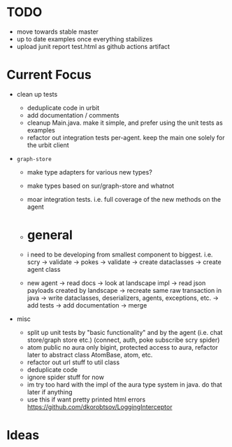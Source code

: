 # TODO


- move towards stable master
- up to date examples once everything stabilizes
- upload junit report test.html as github actions artifact

# Current Focus
- clean up tests
	- deduplicate code in urbit
	- add documentation / comments
	- cleanup Main.java. make it simple, and prefer using the unit tests as examples
	- refactor out integration tests per-agent. keep the main one solely for the urbit client

- `graph-store`
	- make type adapters for various new types?
	- make types based on sur/graph-store and whatnot
	- moar integration tests. i.e. full coverage of the new methods on the agent

	- # general
	- i need to be developing from smallest component to biggest. i.e.
	scry -> validate -> pokes -> validate -> create dataclasses -> create agent class
	- new agent -> read docs -> look at landscape impl -> read json payloads created by landscape 
	  -> recreate same raw transaction in java -> write dataclasses, deserializers, agents, exceptions, etc. 
	  -> add tests -> add documentation -> merge


- misc
	- split up unit tests by "basic functionality" and by the agent (i.e. chat store/graph store etc.) (connect, auth, poke subscribe scry spider)
	- atom public no aura only bigint, protected access to aura, refactor later to abstract class AtomBase, atom, etc.
	- refactor out url stuff to util class
	- deduplicate code
	- ignore spider stuff for now
	- im try too hard with the impl of the aura type system in java. do that later if anything
	- use this if want pretty printed html errors https://github.com/dkorobtsov/LoggingInterceptor

# Ideas

